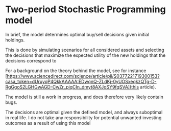 # Two-period Stochastic Programming model

In brief, the model determines optimal buy/sell decisions given initial holdings. 

This is done by simulating scenarios for all considered assets and selecting the decisions that maximize the expected utility of the new holdings that the decisions correspond to

For a background on the theory behind the model, see for instance [https://www.sciencedirect.com/science/article/pii/S0377221719300153?casa_token=dUruyqP4QkkAAAAA:EDwqnQ-ZLdKj-0yUOSxeqkzQTg-D-RgGgoS2LGHGwAGD-CwZr_piqCIn_dmyt8AXJoSY9fqSVA](this article).

The model is still a work in progress, and does therefore very likely contain bugs.

The decisions are optimal given the defined model, and always suboptimal in real life. I do not take any responsibility for potential unwanted investing outcomes as a result of using this model
